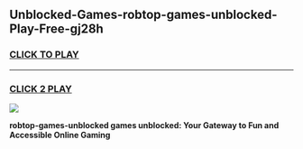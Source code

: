 
## Unblocked-Games-robtop-games-unblocked-Play-Free-gj28h
<h3>
<a href="https://premium76.site?title=robtop-games-unblocked&ref=09A">CLICK TO PLAY</a></h3>
<hr>

<h3>
<a href="https://premium76.site?title=robtop-games-unblocked&ref=09A">CLICK 2 PLAY</a>
  
</h3>

<a href="https://premium76.site?title=robtop-games-unblocked&ref=09A"><img src="https://clearcache.store/games.png"></a>


**robtop-games-unblocked games unblocked: Your Gateway to Fun and Accessible Online Gaming**
